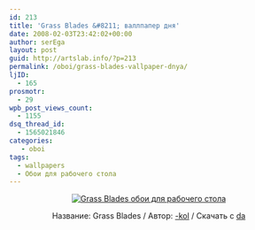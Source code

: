 ```yaml
---
id: 213
title: 'Grass Blades &#8211; валлпапер дня'
date: 2008-02-03T23:42:02+00:00
author: serEga
layout: post
guid: http://artslab.info/?p=213
permalink: /oboi/grass-blades-vallpaper-dnya/
ljID:
  - 165
prosmotr:
  - 29
wpb_post_views_count:
  - 1155
dsq_thread_id:
  - 1565021846
categories:
   - oboi
tags:
  - wallpapers
  - Обои для рабочего стола
---
```

<p style="text-align: center">
  <a href="http://-kol.deviantart.com/art/Grass-Blades-73597063" target="_blank"><img src="http://googledrive.com/host/0B9lHVSSSdxdxd0hjdUdmRzY3Tjg/grass_wallpapers.jpg" alt="Grass Blades обои для рабочего стола" border="0" /></a>
</p>

<p style="text-align: center">
  Название: Grass Blades / Автор: <a href="http://-kol.deviantart.com/" target="_blank">-kol</a> / Скачать с <a href="http://-kol.deviantart.com/art/Grass-Blades-73597063" target="_blank">da</a>
</p>